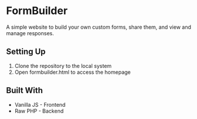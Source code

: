 # FormBuilder

A simple website to build your own custom forms, share them, and view and manage responses.

## Setting Up

1. Clone the repository to the local system
2. Open formbuilder.html to access the homepage

## Built With

* Vanilla JS - Frontend
* Raw PHP - Backend
